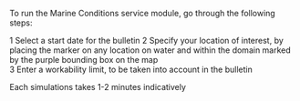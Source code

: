 To run the Marine Conditions service module, go through the following steps:  

1 Select a start date for the bulletin
2 Specify your location of interest, by placing the marker on any location on water and within the domain marked by the purple bounding box on the map  
3 Enter a workability limit, to be taken into account in the bulletin  

Each simulations takes 1-2 minutes indicatively